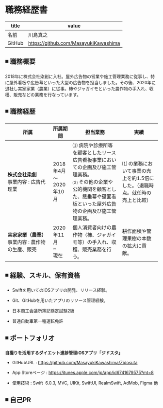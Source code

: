 # 職務経歴書

<!---
 名前の文字を大きくする
-->
| title | value |
| ---- | ---- |
| 名前 | 川島真之 |
| GitHub | https://github.com/MasayukiKawashima |

## ◾️ 職務概要

2018年に株式会社染創に入社。屋外広告物の営業や施工管理業務に従事し、特に屋外看板や広告幕といった大型の広告物を担当しました。その後、2020年に退社し実家家業（農業）に従事。柿やジャガイモといった農作物の手入れ、収穫、販売などの業務を行なっています。

## ◾️ 職務経歴

| 所属 | 所属期間 | 担当業務 | 実績　|
|-----|-----|-----| ----- |
|**株式会社染創**　　　　　　<br> 事業内容 : 広告代理業|2018年4月<br> 〜 <br> 2020年10月|⑴ 病院や診療所等を顧客としたリース広告看板事業においての企画及び施工管理業務。<br> ⑵ その他の企業や公的機関を顧客とした、懸垂幕や壁面看板といった屋外広告物の企画及び施工管理業務。| ⑴ の業務において事業の売上を約1.5倍にした。（退職時点。就任時の売上と比較） |
|**実家家業（農業）**　　　　　　<br> 事業内容 : 農作物の生産、販売|2020年11月 <br> ~ <br> 現在|個人消費者向けの農作物（柿、ジャガイモ等）の手入れ、収穫、販売業務を行う。| 耕作面積や管理果樹の本数の拡大に貢献。 |

## ◾️ 経験、スキル、保有資格

<!---
  表形式に変更する
-->

- Swiftを用いてのiOSアプリの開発、リリース経験。

- Git、GitHubを用いたアプリのリソース管理経験。

- 日本商工会議所簿記検定試験2級

- 普通自動車第一種運転免許

## ◾️ ポートフォリオ

**自撮りを活用するダイエット進捗管理iOSアプリ「ジドスタ」**

- GitHubURL : https://github.com/MasayukiKawashima/Zidosuta

- App Storeページ : https://itunes.apple.com/jp/app/id6741679575?mt=8

- 使用技術 : Swift  6.0.3, MVC, UIKit, SwiftUI, RealmSwift, AdMob, Figma 他

## ◾️ 自己PR
